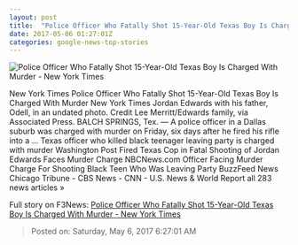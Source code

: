 ```yaml
---
layout: post
title:  "Police Officer Who Fatally Shot 15-Year-Old Texas Boy Is Charged With Murder - New York Times"
date: 2017-05-06 01:27:01Z
categories: google-news-top-stories
---
```


![Police Officer Who Fatally Shot 15-Year-Old Texas Boy Is Charged With Murder - New York Times](https://static01.nyt.com/images/2017/05/06/us/06xp-dallas_web1/06xp-dallas_web1-facebookJumbo.jpg)

New York Times Police Officer Who Fatally Shot 15-Year-Old Texas Boy Is Charged With Murder New York Times Jordan Edwards with his father, Odell, in an undated photo. Credit Lee Merritt/Edwards family, via Associated Press. BALCH SPRINGS, Tex. — A police officer in a Dallas suburb was charged with murder on Friday, six days after he fired his rifle into a ... Texas officer who killed black teenager leaving party is charged with murder Washington Post Fired Texas Cop in Fatal Shooting of Jordan Edwards Faces Murder Charge NBCNews.com Officer Facing Murder Charge For Shooting Black Teen Who Was Leaving Party BuzzFeed News Chicago Tribune - CBS News - CNN - U.S. News & World Report all 283 news articles »


Full story on F3News: [Police Officer Who Fatally Shot 15-Year-Old Texas Boy Is Charged With Murder - New York Times](http://www.f3nws.com/n/cQPHdG)

> Posted on: Saturday, May 6, 2017 6:27:01 AM
